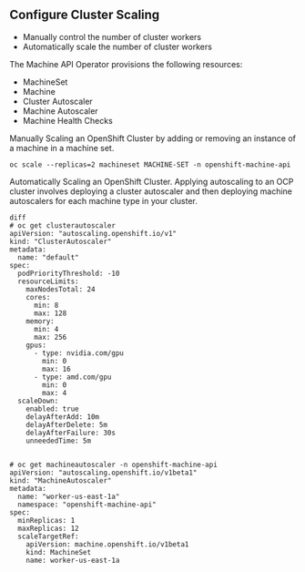 ## Configure Cluster Scaling

 - Manually control the number of cluster workers
 - Automatically scale the number of cluster workers

The Machine API Operator provisions the following resources:
- MachineSet
- Machine
- Cluster Autoscaler
- Machine Autoscaler
- Machine Health Checks

Manually Scaling an OpenShift Cluster by adding or removing an instance of a machine in a machine set.
```
oc scale --replicas=2 machineset MACHINE-SET -n openshift-machine-api
```

Automatically Scaling an OpenShift Cluster. Applying autoscaling to an OCP cluster involves deploying a cluster autoscaler and then deploying machine autoscalers for each machine type in your cluster.
```
diff
# oc get clusterautoscaler
apiVersion: "autoscaling.openshift.io/v1"
kind: "ClusterAutoscaler"
metadata:
  name: "default"
spec:
  podPriorityThreshold: -10 
  resourceLimits:
    maxNodesTotal: 24 
    cores:
      min: 8 
      max: 128 
    memory:
      min: 4 
      max: 256 
    gpus:
      - type: nvidia.com/gpu 
        min: 0 
        max: 16 
      - type: amd.com/gpu 
        min: 0 
        max: 4 
  scaleDown: 
    enabled: true 
    delayAfterAdd: 10m 
    delayAfterDelete: 5m 
    delayAfterFailure: 30s 
    unneededTime: 5m
    
    
# oc get machineautoscaler -n openshift-machine-api
apiVersion: "autoscaling.openshift.io/v1beta1"
kind: "MachineAutoscaler"
metadata:
  name: "worker-us-east-1a" 
  namespace: "openshift-machine-api"
spec:
  minReplicas: 1 
  maxReplicas: 12 
  scaleTargetRef: 
    apiVersion: machine.openshift.io/v1beta1
    kind: MachineSet 
    name: worker-us-east-1a 
```
